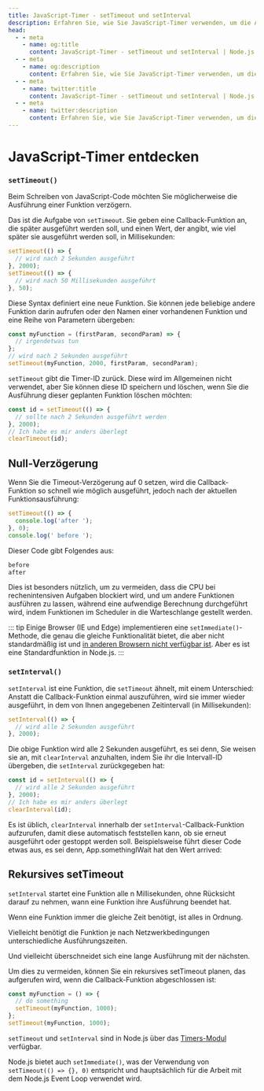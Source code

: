 ```yaml
---
title: JavaScript-Timer - setTimeout und setInterval
description: Erfahren Sie, wie Sie JavaScript-Timer verwenden, um die Ausführung von Funktionen zu verzögern und Aufgaben mit setTimeout und setInterval zu planen.
head:
  - - meta
    - name: og:title
      content: JavaScript-Timer - setTimeout und setInterval | Node.js - iDoc.dev
  - - meta
    - name: og:description
      content: Erfahren Sie, wie Sie JavaScript-Timer verwenden, um die Ausführung von Funktionen zu verzögern und Aufgaben mit setTimeout und setInterval zu planen.
  - - meta
    - name: twitter:title
      content: JavaScript-Timer - setTimeout und setInterval | Node.js - iDoc.dev
  - - meta
    - name: twitter:description
      content: Erfahren Sie, wie Sie JavaScript-Timer verwenden, um die Ausführung von Funktionen zu verzögern und Aufgaben mit setTimeout und setInterval zu planen.
---
```



# JavaScript-Timer entdecken

### `setTimeout()`

Beim Schreiben von JavaScript-Code möchten Sie möglicherweise die Ausführung einer Funktion verzögern.

Das ist die Aufgabe von `setTimeout`. Sie geben eine Callback-Funktion an, die später ausgeführt werden soll, und einen Wert, der angibt, wie viel später sie ausgeführt werden soll, in Millisekunden:

```js
setTimeout(() => {
  // wird nach 2 Sekunden ausgeführt
}, 2000);
setTimeout(() => {
  // wird nach 50 Millisekunden ausgeführt
}, 50);
```

Diese Syntax definiert eine neue Funktion. Sie können jede beliebige andere Funktion darin aufrufen oder den Namen einer vorhandenen Funktion und eine Reihe von Parametern übergeben:

```js
const myFunction = (firstParam, secondParam) => {
  // irgendetwas tun
};
// wird nach 2 Sekunden ausgeführt
setTimeout(myFunction, 2000, firstParam, secondParam);
```

`setTimeout` gibt die Timer-ID zurück. Diese wird im Allgemeinen nicht verwendet, aber Sie können diese ID speichern und löschen, wenn Sie die Ausführung dieser geplanten Funktion löschen möchten:

```js
const id = setTimeout(() => {
  // sollte nach 2 Sekunden ausgeführt werden
}, 2000);
// Ich habe es mir anders überlegt
clearTimeout(id);
```

## Null-Verzögerung

Wenn Sie die Timeout-Verzögerung auf 0 setzen, wird die Callback-Funktion so schnell wie möglich ausgeführt, jedoch nach der aktuellen Funktionsausführung:

```js
setTimeout(() => {
  console.log('after ');
}, 0);
console.log(' before ');
```

Dieser Code gibt Folgendes aus:

```bash
before
after
```

Dies ist besonders nützlich, um zu vermeiden, dass die CPU bei rechenintensiven Aufgaben blockiert wird, und um andere Funktionen ausführen zu lassen, während eine aufwendige Berechnung durchgeführt wird, indem Funktionen im Scheduler in die Warteschlange gestellt werden.

::: tip
Einige Browser (IE und Edge) implementieren eine `setImmediate()`-Methode, die genau die gleiche Funktionalität bietet, die aber nicht standardmäßig ist und [in anderen Browsern nicht verfügbar ist](https://caniuse.com/#feat=setimmediate). Aber es ist eine Standardfunktion in Node.js.
:::

### `setInterval()`

`setInterval` ist eine Funktion, die `setTimeout` ähnelt, mit einem Unterschied: Anstatt die Callback-Funktion einmal auszuführen, wird sie immer wieder ausgeführt, in dem von Ihnen angegebenen Zeitintervall (in Millisekunden):

```js
setInterval(() => {
  // wird alle 2 Sekunden ausgeführt
}, 2000);
```

Die obige Funktion wird alle 2 Sekunden ausgeführt, es sei denn, Sie weisen sie an, mit `clearInterval` anzuhalten, indem Sie ihr die Intervall-ID übergeben, die `setInterval` zurückgegeben hat:

```js
const id = setInterval(() => {
  // wird alle 2 Sekunden ausgeführt
}, 2000);
// Ich habe es mir anders überlegt
clearInterval(id);
```

Es ist üblich, `clearInterval` innerhalb der `setInterval`-Callback-Funktion aufzurufen, damit diese automatisch feststellen kann, ob sie erneut ausgeführt oder gestoppt werden soll. Beispielsweise führt dieser Code etwas aus, es sei denn, App.somethingIWait hat den Wert arrived:


## Rekursives setTimeout

`setInterval` startet eine Funktion alle n Millisekunden, ohne Rücksicht darauf zu nehmen, wann eine Funktion ihre Ausführung beendet hat.

Wenn eine Funktion immer die gleiche Zeit benötigt, ist alles in Ordnung.

Vielleicht benötigt die Funktion je nach Netzwerkbedingungen unterschiedliche Ausführungszeiten.

Und vielleicht überschneidet sich eine lange Ausführung mit der nächsten.

Um dies zu vermeiden, können Sie ein rekursives setTimeout planen, das aufgerufen wird, wenn die Callback-Funktion abgeschlossen ist:

```js
const myFunction = () => {
  // do something
  setTimeout(myFunction, 1000);
};
setTimeout(myFunction, 1000);
```

`setTimeout` und `setInterval` sind in Node.js über das [Timers-Modul](/de/nodejs/api/timers) verfügbar.

Node.js bietet auch `setImmediate()`, was der Verwendung von `setTimeout(() => {}, 0)` entspricht und hauptsächlich für die Arbeit mit dem Node.js Event Loop verwendet wird.

